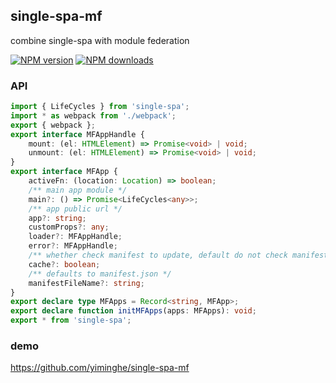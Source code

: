## single-spa-mf

combine single-spa with module federation

[![NPM version](https://badge.fury.io/js/single-spa-mf.png)](http://badge.fury.io/js/single-spa-mf)
[![NPM downloads](http://img.shields.io/npm/dm/single-spa-mf.svg)](https://npmjs.org/package/single-spa-mf)


### API

```ts
import { LifeCycles } from 'single-spa';
import * as webpack from './webpack';
export { webpack };
export interface MFAppHandle {
    mount: (el: HTMLElement) => Promise<void> | void;
    unmount: (el: HTMLElement) => Promise<void> | void;
}
export interface MFApp {
    activeFn: (location: Location) => boolean;
    /** main app module */
    main?: () => Promise<LifeCycles<any>>;
    /** app public url */
    app?: string;
    customProps?: any;
    loader?: MFAppHandle;
    error?: MFAppHandle;
    /** whether check manifest to update, default do not check manifest: cache true */
    cache?: boolean;
    /** defaults to manifest.json */
    manifestFileName?: string;
}
export declare type MFApps = Record<string, MFApp>;
export declare function initMFApps(apps: MFApps): void;
export * from 'single-spa';

```

### demo

https://github.com/yiminghe/single-spa-mf

